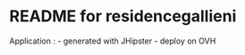 README for residencegallieni
==========================

Application :
    - generated with JHipster
    - deploy on OVH
    
